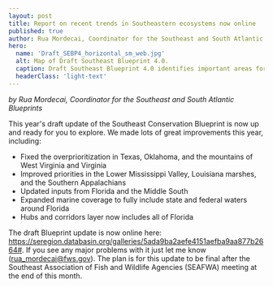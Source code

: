 ```yaml
---
layout: post
title: Report on recent trends in Southeastern ecosystems now online
published: true
author: Rua Mordecai, Coordinator for the Southeast and South Atlantic Blueprints
hero:
  name: 'Draft_SEBP4_horizontal_sm_web.jpg'
  alt: Map of Draft Southeast Blueprint 4.0.
  caption: Draft Southeast Blueprint 4.0 identifies important areas for conservation and restoration across the Southeast and Caribbean.
  headerClass: 'light-text'
---
```

_by Rua Mordecai, Coordinator for the Southeast and South Atlantic Blueprints_

This year's draft update of the Southeast Conservation Blueprint is now up and ready for you to explore. We made lots of great improvements this year, including:

- Fixed the overprioritization in Texas, Oklahoma, and the mountains of West Virginia and Virginia
- Improved priorities in the Lower Mississippi Valley, Louisiana marshes, and the Southern Appalachians
- Updated inputs from Florida and the Middle South
- Expanded marine coverage to fully include state and federal waters around Florida
- Hubs and corridors layer now includes all of Florida

The draft Blueprint update is now online here: https://seregion.databasin.org/galleries/5ada9ba2aefe4151aefba9aa877b2664#. If you see any major problems with it just let me know ([rua_mordecai@fws.gov](mailto:rua_mordecai@fws.gov)). The plan is for this update to be final after the Southeast Association of Fish and Wildlife Agencies (SEAFWA) meeting at the end of this month.
